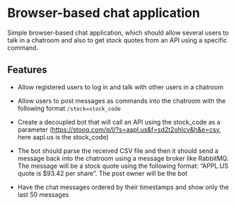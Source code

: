 # Browser-based chat application

Simple browser-based chat application, which should allow several users to talk in a chatroom and also to get stock quotes from an API using a specific command.

## Features

- Allow registered users to log in and talk with other users in a chatroom

- Allow users to post messages as commands into the chatroom with the following format `/stock=stock_code`

- Create a decoupled bot that will call an API using the stock_code as a parameter (https://stooq.com/q/l/?s=aapl.us&f=sd2t2ohlcv&h&e=csv, here aapl.us is the
stock_code)

- The bot should parse the received CSV file and then it should send a message back into the chatroom using a message broker like RabbitMQ. The message will be a stock quote using the following format: “APPL.US quote is $93.42 per share”. The post owner will be the bot

- Have the chat messages ordered by their timestamps and show only the last 50 messages
